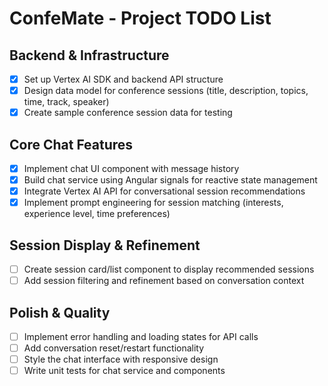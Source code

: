# ConfeMate - Project TODO List

## Backend & Infrastructure

- [x] Set up Vertex AI SDK and backend API structure
- [x] Design data model for conference sessions (title, description, topics, time, track, speaker)
- [x] Create sample conference session data for testing

## Core Chat Features

- [x] Implement chat UI component with message history
- [x] Build chat service using Angular signals for reactive state management
- [x] Integrate Vertex AI API for conversational session recommendations
- [x] Implement prompt engineering for session matching (interests, experience level, time preferences)

## Session Display & Refinement

- [ ] Create session card/list component to display recommended sessions
- [ ] Add session filtering and refinement based on conversation context

## Polish & Quality

- [ ] Implement error handling and loading states for API calls
- [ ] Add conversation reset/restart functionality
- [ ] Style the chat interface with responsive design
- [ ] Write unit tests for chat service and components
